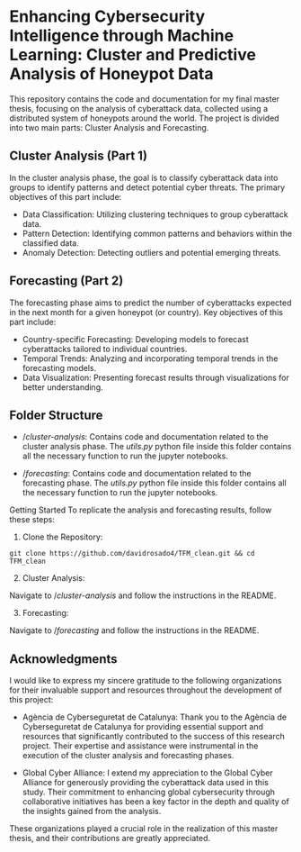 # Enhancing Cybersecurity Intelligence through Machine Learning: Cluster and Predictive Analysis of Honeypot Data
This repository contains the code and documentation for my final master thesis, focusing on the analysis of cyberattack data, collected using a distributed system of honeypots around the world. The project is divided into two main parts: Cluster Analysis and Forecasting.

## Cluster Analysis (Part 1)
In the cluster analysis phase, the goal is to classify cyberattack data into groups to identify patterns and detect potential cyber threats. The primary objectives of this part include:

 - Data Classification: Utilizing clustering techniques to group cyberattack data.
 - Pattern Detection: Identifying common patterns and behaviors within the classified data.
 - Anomaly Detection: Detecting outliers and potential emerging threats.

## Forecasting (Part 2)
The forecasting phase aims to predict the number of cyberattacks expected in the next month for a given honeypot (or country). Key objectives of this part include:

 - Country-specific Forecasting: Developing models to forecast cyberattacks tailored to individual countries.
 - Temporal Trends: Analyzing and incorporating temporal trends in the forecasting models.
 - Data Visualization: Presenting forecast results through visualizations for better understanding.

## Folder Structure
 - /*cluster-analysis*: Contains code and documentation related to the cluster analysis phase. The *utils.py* python file inside this folder contains all the necessary function to run the jupyter notebooks.

 - /*forecasting*: Contains code and documentation related to the forecasting phase. The *utils.py* python file inside this folder contains all the necessary function to run the jupyter notebooks.

Getting Started
To replicate the analysis and forecasting results, follow these steps:

1. Clone the Repository:
```
git clone https://github.com/davidrosado4/TFM_clean.git && cd TFM_clean
```

2. Cluster Analysis:

Navigate to /*cluster-analysis* and follow the instructions in the README.

3. Forecasting:

Navigate to /*forecasting* and follow the instructions in the README.

## Acknowledgments
I would like to express my sincere gratitude to the following organizations for their invaluable support and resources throughout the development of this project:

- Agència de Cyberseguretat de Catalunya:
Thank you to the Agència de Cyberseguretat de Catalunya for providing essential support and resources that significantly contributed to the success of this research project. Their expertise and assistance were instrumental in the execution of the cluster analysis and forecasting phases.

- Global Cyber Alliance:
I extend my appreciation to the Global Cyber Alliance for generously providing the cyberattack data used in this study. Their commitment to enhancing global cybersecurity through collaborative initiatives has been a key factor in the depth and quality of the insights gained from the analysis.

These organizations played a crucial role in the realization of this master thesis, and their contributions are greatly appreciated.

